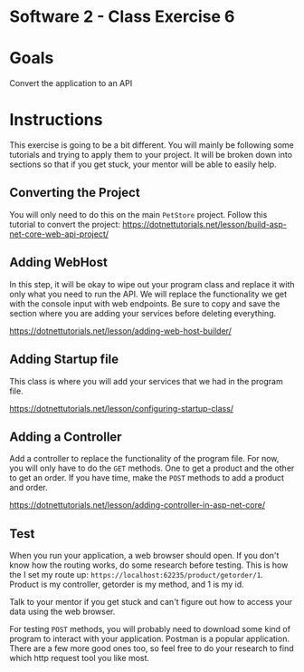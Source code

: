 # Software 2 - Class Exercise 6
# Goals
Convert the application to an API

# Instructions
This exercise is going to be a bit different.  You will mainly be following some tutorials and trying to apply them to your project.
It will be broken down into sections so that if you get stuck, your mentor will be able to easily help.

## Converting the Project
You will only need to do this on the main `PetStore` project.  Follow this tutorial to convert the project: https://dotnettutorials.net/lesson/build-asp-net-core-web-api-project/ 

## Adding WebHost
In this step, it will be okay to wipe out your program class and replace it with only what you need to run the API. We will replace the functionality we get with the console input with web endpoints. Be sure to copy and save the section where you are adding your services before deleting everything.

https://dotnettutorials.net/lesson/adding-web-host-builder/

## Adding Startup file
This class is where you will add your services that we had in the program file.  

https://dotnettutorials.net/lesson/configuring-startup-class/

## Adding a Controller
Add a controller to replace the functionality of the program file.  For now, you will only have to do the `GET` methods.  One to get a product and the other to get an order.  If you have time, make the `POST` methods to add a product and order.

https://dotnettutorials.net/lesson/adding-controller-in-asp-net-core/

## Test
When you run your application, a web browser should open.  If you don't know how the routing works, do some research before testing.  This is how the I set my route up: `https://localhost:62235/product/getorder/1`.  Product is my controller, getorder is my method, and 1 is my id.

Talk to your mentor if you get stuck and can't figure out how to access your data using the web browser.

For testing `POST` methods, you will probably need to download some kind of program to interact with your application.  Postman is a popular application.  There are a few more good ones too, so feel free to do your research to find which http request tool you like most.
